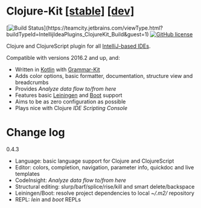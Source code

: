 
Clojure-Kit [[stable]](../../releases) [[dev]](https://teamcity.jetbrains.com/guestAuth/app/rest/builds/buildType:IntellijIdeaPlugins_ClojureKit_Build,status:SUCCESS/artifacts/content/ClojureKit.zip-*.zip)
==================
[![Build Status](https://teamcity.jetbrains.com/app/rest/builds/buildType:(id:IntellijIdeaPlugins_ClojureKit_Build)/statusIcon.svg?guest=1)](https://teamcity.jetbrains.com/viewType.html?buildTypeId=IntellijIdeaPlugins_ClojureKit_Build&guest=1)
[![GitHub license](https://img.shields.io/badge/license-Apache%20License%202.0-blue.svg?style=flat)](http://www.apache.org/licenses/LICENSE-2.0)

Clojure and ClojureScript plugin for all [IntelliJ-based IDEs](http://www.jetbrains.org/pages/viewpage.action?pageId=983889).

Compatible with versions 2016.2 and up, and:
* Written in [Kotlin](https://github.com/JetBrains/kotlin) with [Grammar-Kit](https://github.com/JetBrains/Grammar-Kit)
* Adds color options, basic formatter, documentation, structure view and breadcrumbs   
* Provides *Analyze data flow to/from here*   
* Features basic [Leiningen](https://github.com/technomancy/leiningen) and [Boot](https://github.com/boot-clj/boot) support
* Aims to be as zero configuration as possible
* Plays nice with Clojure *IDE Scripting Console*


Change log
==========
0.4.3

* Language: basic language support for Clojure and ClojureScript
* Editor: colors, completion, navigation, parameter info, quickdoc and live templates
* CodeInsight: *Analyze data flow to/from here*
* Structural editing: slurp/barf/splice/rise/kill and smart delete/backspace
* Leiningen/Boot: resolve project dependencies to local *~/.m2/* repository
* REPL: *lein* and *boot* REPLs
